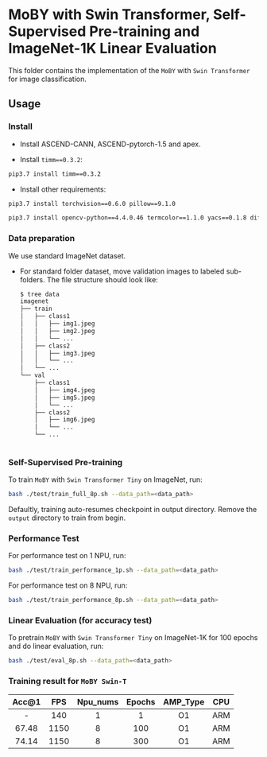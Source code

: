 # MoBY with Swin Transformer, Self-Supervised Pre-training and ImageNet-1K Linear Evaluation

This folder contains the implementation of the `MoBY` with `Swin Transformer` for image classification.

## Usage

### Install

- Install ASCEND-CANN, ASCEND-pytorch-1.5 and apex.

- Install `timm==0.3.2`:

```bash
pip3.7 install timm==0.3.2
```

- Install other requirements:

```bash
pip3.7 install torchvision==0.6.0 pillow==9.1.0
```

```bash
pip3.7 install opencv-python==4.4.0.46 termcolor==1.1.0 yacs==0.1.8 diffdist
```

### Data preparation

We use standard ImageNet dataset.

- For standard folder dataset, move validation images to labeled sub-folders. The file structure should look like:
  ```bash
  $ tree data
  imagenet 
  ├── train
  │   ├── class1
  │   │   ├── img1.jpeg
  │   │   ├── img2.jpeg
  │   │   └── ...
  │   ├── class2
  │   │   ├── img3.jpeg
  │   │   └── ...
  │   └── ...
  └── val
      ├── class1
      │   ├── img4.jpeg
      │   ├── img5.jpeg
      │   └── ...
      ├── class2
      │   ├── img6.jpeg
      │   └── ...
      └── ...
 
  ```

### Self-Supervised Pre-training

To train `MoBY` with `Swin Transformer Tiny` on ImageNet, run:

```bash
bash ./test/train_full_8p.sh --data_path=<data_path>
```
Defaultly, training auto-resumes checkpoint in output directory. Remove the `output` directory to train from begin.

### Performance Test
For performance test on 1 NPU, run:

```bash
bash ./test/train_performance_1p.sh --data_path=<data_path>
```

For performance test on 8 NPU, run:

```bash
bash ./test/train_performance_8p.sh --data_path=<data_path>
```

### Linear Evaluation (for accuracy test)

To pretrain `MoBY` with `Swin Transformer Tiny` on ImageNet-1K for 100 epochs and do linear evaluation, run:

```bash
bash ./test/eval_8p.sh --data_path=<data_path>
```

### Training result for `MoBY Swin-T`

| Acc@1    | FPS       | Npu_nums | Epochs   | AMP_Type | CPU |
| :------: | :------:  | :------: | :------: | :------: |:------:|
| -        | 140       | 1        | 1        | O1       | ARM |
| 67.48    | 1150      | 8        | 100      | O1       | ARM |
| 74.14    | 1150      | 8        | 300      | O1       | ARM |